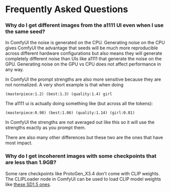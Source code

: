 # Frequently Asked Questions

### Why do I get different images from the a1111 UI even when I use the same seed?

In ComfyUI the noise is generated on the CPU. Generating noise on the CPU gives ComfyUI the advantage that seeds will be much more reproducible across different hardware configurations but also means they will generate completely different noise than UIs like a1111 that generate the noise on the GPU. Generating noise on the GPU vs CPU does not affect performance in any way.

In ComfyUI the prompt strengths are also more sensitive because they are not normalized. A very short example is that when doing

```(masterpiece:1.2) (best:1.3) (quality:1.4) girl```

The a1111 ui is actually doing something like (but across all the tokens): 

```(masterpiece:0.98) (best:1.06) (quality:1.14) (girl:0.81)```

In ComfyUI the strengths are not averaged out like this so it will use the strengths exactly as you prompt them.

There are also many other differences but these two are the ones that have most impact.


### Why do I get incoherent images with some checkpoints that are less than 1.9GB?

Some rare checkpoints like ProtoGen_X3.4 don't come with CLIP weights. The CLIPLoader node in ComfyUI can be used to load CLIP model weights like [these SD1.5 ones](https://huggingface.co/runwayml/stable-diffusion-v1-5/blob/main/text_encoder/model.safetensors).

